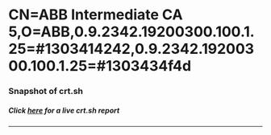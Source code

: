 # CN=ABB Intermediate CA 5,O=ABB,0.9.2342.19200300.100.1.25=#1303414242,0.9.2342.19200300.100.1.25=#1303434f4d
### Snapshot of crt.sh
##### Click [here](https://crt.sh/?q=Serial_1423E40D000000000004) for a live crt.sh report

---
